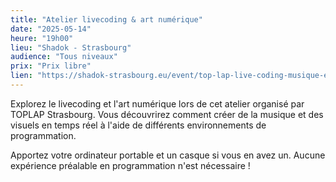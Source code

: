 ```yaml
---
title: "Atelier livecoding & art numérique"
date: "2025-05-14"
heure: "19h00"
lieu: "Shadok - Strasbourg"
audience: "Tous niveaux"
prix: "Prix libre"
lien: "https://shadok-strasbourg.eu/event/top-lap-live-coding-musique-et-programmation-2/2025-04-16/"
---
```


Explorez le livecoding et l'art numérique lors de cet atelier organisé par TOPLAP Strasbourg. Vous découvrirez comment créer de la musique et des visuels en temps réel à l'aide de différents environnements de programmation.

Apportez votre ordinateur portable et un casque si vous en avez un. Aucune expérience préalable en programmation n'est nécessaire ! 

